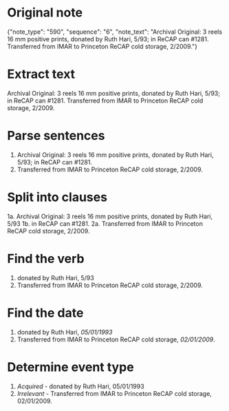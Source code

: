 # Original note

{"note_type": "590", "sequence": "6", "note_text": "Archival Original: 3 reels 16 mm positive prints, donated by Ruth Hari, 5/93; in ReCAP can #1281. Transferred from IMAR to Princeton ReCAP cold storage, 2/2009."}

# Extract text

Archival Original: 3 reels 16 mm positive prints, donated by Ruth Hari, 5/93; in ReCAP can #1281. Transferred from IMAR to Princeton ReCAP cold storage, 2/2009.

# Parse sentences

1. Archival Original: 3 reels 16 mm positive prints, donated by Ruth Hari, 5/93; in ReCAP can #1281.
2. Transferred from IMAR to Princeton ReCAP cold storage, 2/2009.

# Split into clauses

1a. Archival Original: 3 reels 16 mm positive prints, donated by Ruth Hari, 5/93
1b. in ReCAP can #1281.
2a. Transferred from IMAR to Princeton ReCAP cold storage, 2/2009.

# Find the verb

1. donated by Ruth Hari, 5/93
2. Transferred from IMAR to Princeton ReCAP cold storage, 2/2009.

# Find the date

1. donated by Ruth Hari, *05/01/1993*
2. Transferred from IMAR to Princeton ReCAP cold storage, *02/01/2009*.

# Determine event type

1. *Acquired* - donated by Ruth Hari, 05/01/1993
2. *Irrelevant* - Transferred from IMAR to Princeton ReCAP cold storage, 02/01/2009.
